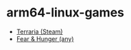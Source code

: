 # arm64-linux-games

- [Terraria (Steam)](https://github.com/tranarchy/arm64-linux-games/tree/main/terraria/README.md)
- [Fear & Hunger (any)](https://github.com/tranarchy/arm64-linux-games/tree/main/fear_and_hunger/README.md)
